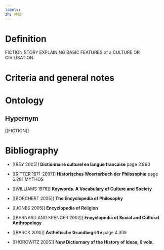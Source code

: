 ```yaml
---
labels: 
zh: 神話
---
```


# Definition
FICTION STORY EXPLAINING BASIC FEATURES of a CULTURE OR CIVILISATION.
# Criteria and general notes
# Ontology

## Hypernym
[[FICTION]]
# Bibliography
- [[REY 2005]]
**Dictionnaire culturel en langue francaise** page 3.860

- [[RITTER 1971-2007]]
**Historisches Woerterbuch der Philosophie** page 6.281
MYTHOS
- [[WILLIAMS 1976]]
**Keywords.  A Vocabulary of Culture and Society** 

- [[BORCHERT 2005]]
**The Encyclopedia of Philosophy** 

- [[JONES 2005]]
**Encyclopedia of Religion** 

- [[BARNARD AND SPENCER 2002]]
**Encyclopedia of Social and Cultural Anthropology** 

- [[BARCK 2010]]
**Ästhetische Grundbegriffe** page 4.309

- [[HOROWITZ 2005]]
**New Dictiornary of the History of Ideas, 6 vols.** 
